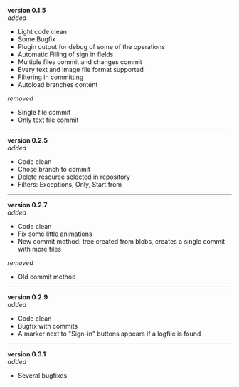 **version 0.1.5**  
*added*  
+ Light code clean  
+ Some Bugfix  
+ Plugin output for debug of some of the operations  
+ Automatic Filling of sign in fields  
+ Multiple files commit and changes commit  
+ Every text and image file format supported   
+ Filtering in committing  
+ Autoload branches content  

*removed*  
+ Single file commit  
+ Only text file commit  

----------------------

**version 0.2.5**  
*added*  
+ Code clean  
+ Chose branch to commit  
+ Delete resource selected in repository  
+ Filters: Exceptions, Only, Start from  

----------------------

**version 0.2.7**  
*added*  
+ Code clean  
+ Fix some little animations
+ New commit method: tree created from blobs, creates a single commit with more files

*removed*
+ Old commit method

----------------------

**version 0.2.9**  
*added*  
+ Code clean  
+ Bugfix with commits
+ A marker next to "Sign-in" buttons appears if a logfile is found

----------------------

**version 0.3.1**  
*added*  
+ Several bugfixes 